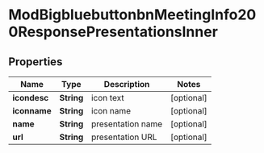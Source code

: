 

# ModBigbluebuttonbnMeetingInfo200ResponsePresentationsInner


## Properties

| Name | Type | Description | Notes |
|------------ | ------------- | ------------- | -------------|
|**icondesc** | **String** | icon text |  [optional] |
|**iconname** | **String** | icon name |  [optional] |
|**name** | **String** | presentation name |  [optional] |
|**url** | **String** | presentation URL |  [optional] |



